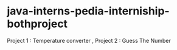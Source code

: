 # java-interns-pedia-interniship-bothproject
Project 1 : Temperature converter , Project 2 : Guess The Number

